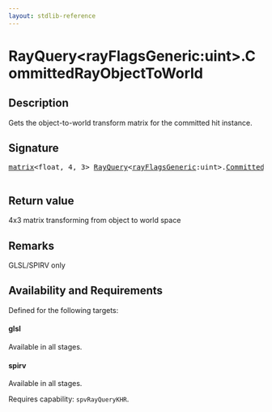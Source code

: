 ```yaml
---
layout: stdlib-reference
---
```


# RayQuery\<rayFlagsGeneric:uint\>\.CommittedRayObjectToWorld

## Description

Gets the object-to-world transform matrix for the committed hit instance.



## Signature 

<pre>
<a href="../matrix/index.html" class="code_type">matrix</a>&lt;<span class="code_keyword">float</span>, 4, 3&gt; <a href="index.html" class="code_type">RayQuery</a>&lt;<a href="index.html#decl-rayFlagsGeneric" class="code_var">rayFlagsGeneric</a>:<span class="code_keyword">uint</span>&gt;.<a href="committedrayobjecttoworld-09cik.html">CommittedRayObjectToWorld</a>();

</pre>

## Return value
4x3 matrix transforming from object to world space

## Remarks
GLSL/SPIRV only


## Availability and Requirements

Defined for the following targets:

#### glsl
Available in all stages.

#### spirv
Available in all stages.

Requires capability: `spvRayQueryKHR`.


